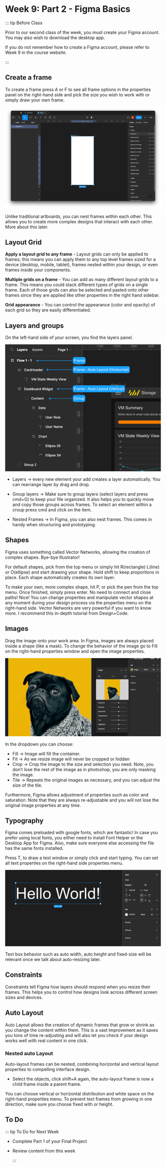 # Week 9: Part 2 - Figma Basics

::: tip Before Class

Prior to our second class of the week, you must create your Figma account.
You may also wish to download the desktop app.

If you do not remember how to create a Figma account, please refer to Week 9 in the course website.

:::

## Create a frame

To create a frame press A or F to see all frame options in the properties panel on the right-hand side and pick the size you wish to work with or simply draw your own frame.

![Create a frame](./create-frame.png)

Unlike traditional artboards, you can nest frames within each other. This allows you to create more complex designs that interact with each other. More about this later.

## Layout Grid

<YouTube
  title="Figma tutorial: Layout Grids"
  url="https://www.youtube.com/embed/zd8wrAdURN0"
/>

**Apply a layout grid to any frame** - Layout grids can only be applied to frames; this means you can apply them to any top level frames sized for a device (desktop, mobile, tablet), frames nested within your design, or even frames inside your components.

**Multiple grids on a frame** - You can add as many different layout grids to a frame. This means you could stack different types of grids on a single frame. Each of those grids can also be selected and pasted onto other frames since they are applied like other properties in the right hand sidebar.

**Grid appearance** - You can control the appearance (color and opacity) of each grid so they are easily differentiated.

## Layers and groups

On the left-hand side of your screen, you find the layers panel.

![Layers and groups](./frames-groups.png)

- Layers → every new element your add creates a layer automatically. You can rearrange layer by drag and drop.

- Group layers → Make sure to group layers (select layers and press cmd+G) to keep your file organized. It also helps you to quickly move and copy those groups across frames. To select an element within a croup press cmd and click on the item.

- Nested Frames → In Figma, you can also nest frames. This comes in handy when structuring and prototyping.

## Shapes

Figma uses something called Vector Networks, allowing the creation of complex shapes. Bye-bye Illustrator!

For default shapes, pick from the top menu or simply hit R(rectangle) L(line) or O(ellipse) and start drawing your shape. Hold shift to keep proportions in place. Each shape automatically creates its own layer.

To make your own, more complex shape, hit P, or pick the pen from the top menu. Once finished, simply press enter. No need to connect and close paths! Nice! You can change properties and manipulate vector shapes at any moment during your design process via the properties menu on the right-hand side. Vector Networks are very powerful if you want to know more. I recommend this in-depth tutorial from Design+Code.

<YouTube
  title="Figma tutorial: Shape Tools"
  url="https://www.youtube.com/embed/gnscqweM_NU"
/>

## Images

Drag the image onto your work area. In Figma, images are always placed inside a shape (like a mask). To change the behavior of the image go to Fill on the right-hand properties window and open the image properties.

![Images in Figma](./image.png)

In the dropdown you can choose:

- Fill → Image will fill the container.
- Fit → As we resize image will never be cropped or hidden
- Crop → Crop the image to the size and selection you need. Note, you don’t lose the rest of the image as in photoshop, you are only masking the image.
- Tile → Repeats the original images as necessary, and you can adjust the size of the tile.

Furthermore, Figma allows adjustment of properties such as color and saturation. Note that they are always re-adjustable and you will not lose the original image properties at any time.

<YouTube
  title="Figma tutorial: Images"
  url="https://www.youtube.com/embed/saoB8uqUAH8"
/>

## Typography

Figma comes preloaded with google fonts, which are fantastic! In case you prefer using local fonts, you either need to install Font Helper or the Desktop App for Figma. Also, make sure everyone else accessing the file has the same fonts installed.

Press T, to draw a text window or simply click and start typing. You can set all text properties on the right-hand side properties menu.

![Typography](./text.png)

Text box behavior such as auto width, auto height and fixed-size will be relevant once we talk about auto-resizing later.

<YouTube
  title="Figma tutorial: Text Tool and Fonts"
  url="https://www.youtube.com/embed/5i-ebNTjad8"
/>

## Constraints

Constraints tell Figma how layers should respond when you resize their frames. This helps you to control how designs look across different screen sizes and devices.

<YouTube
  title="Figma tutorial: Constraints"
  url="https://www.youtube.com/embed/LHY9cm_2zwU"
/>

## Auto Layout

Auto Layout allows the creation of dynamic frames that grow or shrink as you change the content within them. This is a vast improvement as it saves you tons of time re-adjusting and will also let you check if your design works well with real content in one click.

<YouTube
  title="Figma in 5: Auto Layout"
  url="https://www.youtube.com/embed/TyaGpGDFczw"
/>

### Nested auto Layout

Auto-layout frames can be nested, combining horizontal and vertical layout properties to compelling interface design.

- Select the objects, click shift+A again, the auto-layout frame is now a child frame inside a parent frame.

You can choose vertical or horizontal distribution and white space on the right-hand properties menu. To prevent text frames from growing in one direction, make sure you choose fixed with or height.

## To Do

::: tip To Do for Next Week

- Complete Part 1 of your Final Project
- Review content from this week

  :::
